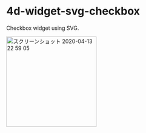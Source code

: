 # 4d-widget-svg-checkbox

Checkbox widget using SVG.

<img width="238" alt="スクリーンショット 2020-04-13 22 59 05" src="https://user-images.githubusercontent.com/1725068/79126198-78b9b380-7dda-11ea-830e-7137e28764f4.png">
